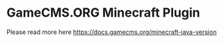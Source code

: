 # GameCMS.ORG Minecraft Plugin

Please read more here https://docs.gamecms.org/minecraft-java-version
